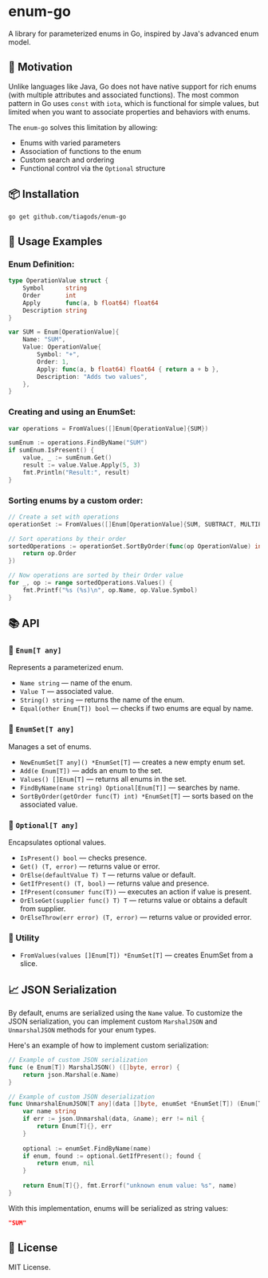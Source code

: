 # enum-go

A library for parameterized enums in Go, inspired by Java's advanced enum model.

## 📖 Motivation

Unlike languages like Java, Go does not have native support for rich enums (with multiple attributes and associated functions). The most common pattern in Go uses `const` with `iota`, which is functional for simple values, but limited when you want to associate properties and behaviors with enums.

The `enum-go` solves this limitation by allowing:

- Enums with varied parameters
- Association of functions to the enum
- Custom search and ordering
- Functional control via the `Optional` structure

## 📦 Installation

```bash
go get github.com/tiagods/enum-go
```

## 📒 Usage Examples

### Enum Definition:

```go
type OperationValue struct {
	Symbol      string
	Order       int
	Apply       func(a, b float64) float64
	Description string
}

var SUM = Enum[OperationValue]{
	Name: "SUM",
	Value: OperationValue{
		Symbol: "+",
		Order: 1,
		Apply: func(a, b float64) float64 { return a + b },
		Description: "Adds two values",
	},
}
```

### Creating and using an EnumSet:

```go
var operations = FromValues([]Enum[OperationValue]{SUM})

sumEnum := operations.FindByName("SUM")
if sumEnum.IsPresent() {
	value, _ := sumEnum.Get()
	result := value.Value.Apply(5, 3)
	fmt.Println("Result:", result)
}
```

### Sorting enums by a custom order:

```go
// Create a set with operations
operationSet := FromValues([]Enum[OperationValue]{SUM, SUBTRACT, MULTIPLY, DIVIDE})

// Sort operations by their order
sortedOperations := operationSet.SortByOrder(func(op OperationValue) int {
    return op.Order
})

// Now operations are sorted by their Order value
for _, op := range sortedOperations.Values() {
    fmt.Printf("%s (%s)\n", op.Name, op.Value.Symbol)
}
```

## 📚 API

### 📌 `Enum[T any]`
Represents a parameterized enum.

- `Name string` — name of the enum.
- `Value T` — associated value.
- `String() string` — returns the name of the enum.
- `Equal(other Enum[T]) bool` — checks if two enums are equal by name.

### 📌 `EnumSet[T any]`
Manages a set of enums.

- `NewEnumSet[T any]() *EnumSet[T]` — creates a new empty enum set.
- `Add(e Enum[T])` — adds an enum to the set.
- `Values() []Enum[T]` — returns all enums in the set.
- `FindByName(name string) Optional[Enum[T]]` — searches by name.
- `SortByOrder(getOrder func(T) int) *EnumSet[T]` — sorts based on the associated value.

### 📌 `Optional[T any]`
Encapsulates optional values.

- `IsPresent() bool` — checks presence.
- `Get() (T, error)` — returns value or error.
- `OrElse(defaultValue T) T` — returns value or default.
- `GetIfPresent() (T, bool)` — returns value and presence.
- `IfPresent(consumer func(T))` — executes an action if value is present.
- `OrElseGet(supplier func() T) T` — returns value or obtains a default from supplier.
- `OrElseThrow(err error) (T, error)` — returns value or provided error.

### 📌 Utility

- `FromValues(values []Enum[T]) *EnumSet[T]` — creates EnumSet from a slice.

## 📈 JSON Serialization

By default, enums are serialized using the `Name` value. To customize the JSON serialization, you can implement custom `MarshalJSON` and `UnmarshalJSON` methods for your enum types.

Here's an example of how to implement custom serialization:

```go
// Example of custom JSON serialization
func (e Enum[T]) MarshalJSON() ([]byte, error) {
    return json.Marshal(e.Name)
}

// Example of custom JSON deserialization
func UnmarshalEnumJSON[T any](data []byte, enumSet *EnumSet[T]) (Enum[T], error) {
    var name string
    if err := json.Unmarshal(data, &name); err != nil {
        return Enum[T]{}, err
    }
    
    optional := enumSet.FindByName(name)
    if enum, found := optional.GetIfPresent(); found {
        return enum, nil
    }
    
    return Enum[T]{}, fmt.Errorf("unknown enum value: %s", name)
}
```

With this implementation, enums will be serialized as string values:

```json
"SUM"
```

## 📃 License

MIT License. 